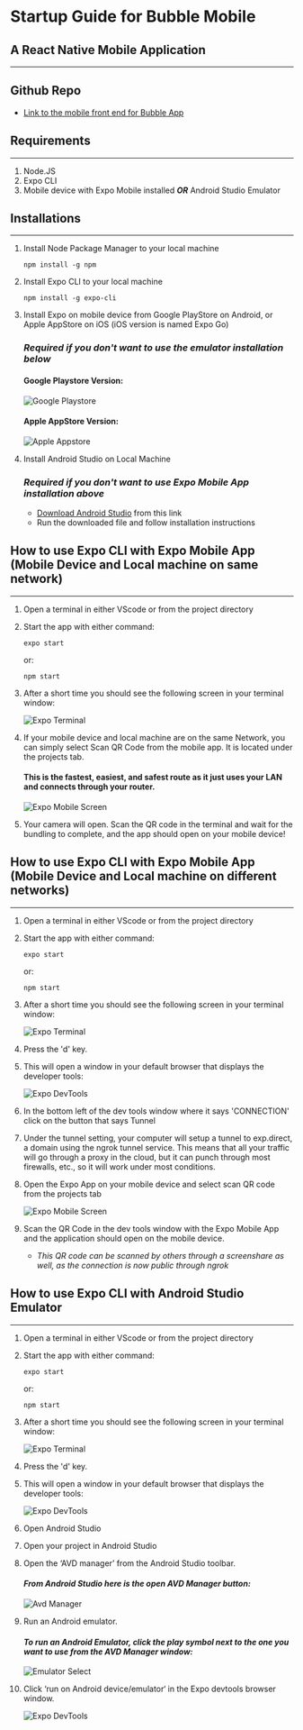 # Startup Guide for Bubble Mobile

## A React Native Mobile Application
---
## Github Repo
- [Link to the mobile front end for Bubble App](https://github.com/revature-bubble-mobile/Mobile)

## Requirements
---
1. Node.JS
2. Expo CLI
3. Mobile device with Expo Mobile installed ***OR*** Android Studio Emulator

## Installations
---
1. Install Node Package Manager to your local machine
    ```
    npm install -g npm
    ```
2. Install Expo CLI to your local machine
    ```
    npm install -g expo-cli
    ```
3. Install Expo on mobile device from Google PlayStore on Android, or Apple AppStore on iOS (iOS version is named Expo Go)
    ### ***Required if you don't want to use the emulator installation below***
    #### Google Playstore Version:
    ![Google Playstore](doc-screenshots\expo_playstore1.png)
    #### Apple AppStore Version:
    ![Apple Appstore](doc-screenshots\expogo_appstore1.png)

4. Install Android Studio on Local Machine
    ### ***Required if you don't want to use Expo Mobile App installation above***
    - [Download Android Studio](https://developer.android.com/studio) from this link
    - Run the downloaded file and follow installation instructions

## How to use Expo CLI with Expo Mobile App (**Mobile Device and Local machine on same network**)
---
1. Open a terminal in either VScode or from the project directory
2. Start the app with either command:
    ```
    expo start
    ```
    or:
    ```
    npm start
    ```
3. After a short time you should see the following screen in your terminal window:
    
    ![Expo Terminal](doc-screenshots\expoterminal.png)

4. If your mobile device and local machine are on the same Network, you can simply select Scan QR Code from the mobile app. It is located under the projects tab.
    #### This is the fastest, easiest, and safest route as it just uses your LAN and connects through your router.
    ![Expo Mobile Screen](doc-screenshots\ExpoGo_MobileSCreen.jpg)

5. Your camera will open. Scan the QR code in the terminal and wait for the bundling to complete, and the app should open on your mobile device!

## How to use Expo CLI with Expo Mobile App (**Mobile Device and Local machine on different networks**)
---
1. Open a terminal in either VScode or from the project directory
2. Start the app with either command:
    ```
    expo start
    ```
    or:
    ```
    npm start
    ```
3. After a short time you should see the following screen in your terminal window:
    
    ![Expo Terminal](doc-screenshots\expoterminal.png)

4. Press the 'd' key.
5. This will open a window in your default browser that displays the developer tools:

    ![Expo DevTools](doc-screenshots\expo_devtools.png)

6. In the bottom left of the dev tools window where it says 'CONNECTION' click on the button that says Tunnel

7. Under the tunnel setting, your computer will setup a tunnel to exp.direct, a domain using the ngrok tunnel service. This means that all your traffic will go through a proxy in the cloud, but it can punch through most firewalls, etc., so it will work under most conditions.

8. Open the Expo App on your mobile device and select scan QR code from the projects tab
    
    ![Expo Mobile Screen](doc-screenshots\ExpoGo_MobileSCreen.jpg)

9. Scan the QR Code in the dev tools window with the Expo Mobile App and the application should open on the mobile device.
    - *This QR code can be scanned by others through a screenshare as well, as the connection is now public through ngrok*

## How to use Expo CLI with Android Studio Emulator
---
1. Open a terminal in either VScode or from the project directory
2. Start the app with either command:
    ```
    expo start
    ```
    or:
    ```
    npm start
    ```
3. After a short time you should see the following screen in your terminal window:
    
    ![Expo Terminal](doc-screenshots\expoterminal.png)

4. Press the 'd' key.
5. This will open a window in your default browser that displays the developer tools:
    
    ![Expo DevTools](doc-screenshots\expo_devtools.png)

6. Open Android Studio
7. Open your project in Android Studio
8. Open the ‘AVD manager’ from the Android Studio toolbar.
    #### *From Android Studio here is the open AVD Manager button:*

    ![Avd Manager](doc-screenshots\avdmanager.webp)

9. Run an Android emulator.
    #### *To run an Android Emulator, click the play symbol next to the one you want to use from the AVD Manager window:*

    ![Emulator Select](doc-screenshots\emulatorselect.webp)

10. Click ‘run on Android device/emulator‘ in the Expo devtools browser window.

    ![Expo DevTools](doc-screenshots\expo_devtools.png)